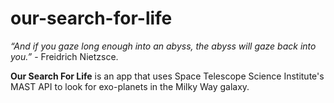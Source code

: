 # our-search-for-life
*“And if you gaze long enough into an abyss, the abyss will gaze back into you.”* - Freidrich Nietzsce.

<b>Our Search For Life</b> is an app that uses Space Telescope Science Institute's MAST API to look for exo-planets in the Milky Way galaxy.
